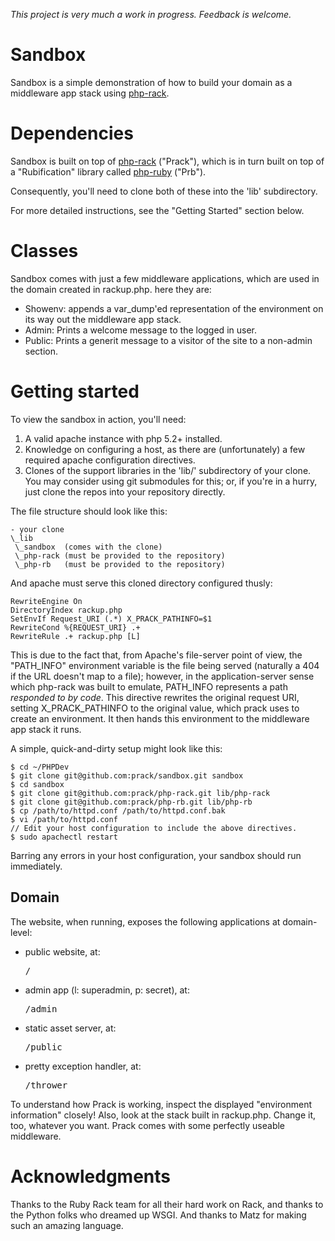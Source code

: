 _This project is very much a work in progress. Feedback is welcome._

Sandbox
=======

Sandbox is a simple demonstration of how to build your domain as a middleware app
stack using [php-rack](http://github.com/prack/php-rack).


Dependencies
============

Sandbox is built on top of [php-rack](http://github.com/prack/php-rack) ("Prack"), which
is in turn built on top of a "Rubification" library called 
[php-ruby](http://github.com/prack/php-rb "Prb Homepage") ("Prb").

Consequently, you'll need to clone both of these into the 'lib' subdirectory.

For more detailed instructions, see the "Getting Started" section below.


Classes
=======

Sandbox comes with just a few middleware applications, which are used in the domain
created in rackup.php. here they are:

* Showenv: appends a var_dump'ed representation of the environment on its way
  out the middleware app stack.
* Admin: Prints a welcome message to the logged in user.
* Public: Prints a generit message to a visitor of the site to a non-admin section.


Getting started
===============

To view the sandbox in action, you'll need:

1. A valid apache instance with php 5.2+ installed.
2. Knowledge on configuring a host, as there are (unfortunately) a few required
   apache configuration directives.
3. Clones of the support libraries in the 'lib/' subdirectory of your clone.
   You may consider using git submodules for this; or, if you're in a hurry, just clone
   the repos into your repository directly.

The file structure should look like this:

	- your clone
	\_lib
	 \_sandbox  (comes with the clone)
	 \_php-rack (must be provided to the repository)
	 \_php-rb   (must be provided to the repository)

And apache must serve this cloned directory configured thusly:

	RewriteEngine On
	DirectoryIndex rackup.php
	SetEnvIf Request_URI (.*) X_PRACK_PATHINFO=$1
	RewriteCond %{REQUEST_URI} .+
	RewriteRule .+ rackup.php [L]

This is due to the fact that, from Apache's file-server point of view, the "PATH\_INFO"
environment variable is the file being served (naturally a 404 if the URL doesn't map to a file);
however, in the application-server sense which php-rack was built to emulate, PATH\_INFO
represents a path _responded to by code_. This directive rewrites the original
request URI, setting X\_PRACK_PATHINFO to the original value, which prack uses to create
an environment. It then hands this environment to the middleware app stack it runs.

A simple, quick-and-dirty setup might look like this:

	$ cd ~/PHPDev
	$ git clone git@github.com:prack/sandbox.git sandbox
	$ cd sandbox
	$ git clone git@github.com:prack/php-rack.git lib/php-rack
	$ git clone git@github.com:prack/php-rb.git lib/php-rb
	$ cp /path/to/httpd.conf /path/to/httpd.conf.bak
	$ vi /path/to/httpd.conf
	// Edit your host configuration to include the above directives.
	$ sudo apachectl restart

Barring any errors in your host configuration, your sandbox should run immediately.


Domain
------

The website, when running, exposes the following applications at domain-level:

* public website, at:                       <br /><pre>/</pre>
* admin app (l: superadmin, p: secret), at: <br /><pre>/admin</pre>
* static asset server, at:                  <br /><pre>/public</pre>
* pretty exception handler, at:             <br /><pre>/thrower</pre>

To understand how Prack is working, inspect the displayed "environment information" closely!
Also, look at the stack built in rackup.php. Change it, too, whatever you want. Prack comes
with some perfectly useable middleware.


Acknowledgments
===============

Thanks to the Ruby Rack team for all their hard work on Rack, and thanks to the Python folks
who dreamed up WSGI. And thanks to Matz for making such an amazing language.
